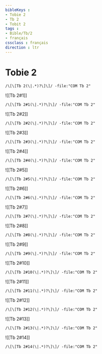 ```yaml
---
bibleKeys : 
- Tobie 2
- Tb 2
- Tobit 2
tags : 
- Bible/Tb/2
- français
cssclass : français
direction : ltr
---
```


# Tobie 2

```query
/\[\[Tb 2(\|.*)?\]\]/ -file:"COM Tb 2"
```



![[Tb 2#1]]

```query
/\[\[Tb 2#1(\|.*)?\]\]/ -file:"COM Tb 2"
```

![[Tb 2#2]]

```query
/\[\[Tb 2#2(\|.*)?\]\]/ -file:"COM Tb 2"
```

![[Tb 2#3]]

```query
/\[\[Tb 2#3(\|.*)?\]\]/ -file:"COM Tb 2"
```

![[Tb 2#4]]

```query
/\[\[Tb 2#4(\|.*)?\]\]/ -file:"COM Tb 2"
```

![[Tb 2#5]]

```query
/\[\[Tb 2#5(\|.*)?\]\]/ -file:"COM Tb 2"
```

![[Tb 2#6]]

```query
/\[\[Tb 2#6(\|.*)?\]\]/ -file:"COM Tb 2"
```

![[Tb 2#7]]

```query
/\[\[Tb 2#7(\|.*)?\]\]/ -file:"COM Tb 2"
```

![[Tb 2#8]]

```query
/\[\[Tb 2#8(\|.*)?\]\]/ -file:"COM Tb 2"
```

![[Tb 2#9]]

```query
/\[\[Tb 2#9(\|.*)?\]\]/ -file:"COM Tb 2"
```

![[Tb 2#10]]

```query
/\[\[Tb 2#10(\|.*)?\]\]/ -file:"COM Tb 2"
```

![[Tb 2#11]]

```query
/\[\[Tb 2#11(\|.*)?\]\]/ -file:"COM Tb 2"
```

![[Tb 2#12]]

```query
/\[\[Tb 2#12(\|.*)?\]\]/ -file:"COM Tb 2"
```

![[Tb 2#13]]

```query
/\[\[Tb 2#13(\|.*)?\]\]/ -file:"COM Tb 2"
```

![[Tb 2#14]]

```query
/\[\[Tb 2#14(\|.*)?\]\]/ -file:"COM Tb 2"
```

